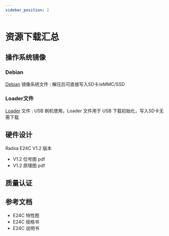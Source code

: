 ```yaml
---
sidebar_position: 2
---
```


# 资源下载汇总

## 操作系统镜像

### Debian

[Debian](https://github.com/radxa-build/radxa-rk3528/releases/download/rsdk-t2/radxa-rk3528_bookworm_cli_t2.output.img.xz) 镜像系统文件 : 解压后可直接写入SD卡/eMMC/SSD

### Loader文件

[Loader](https://dl.radxa.com/rock2/images/loader/rk3528_spl_loader_v1.07.104.bin) 文件 : USB 刷机使用，Loader 文件用于 USB 下载初始化，写入SD卡无需下载

## 硬件设计

Radxa E24C V1.2 版本

- V1.2 位号图 pdf
- V1.2 原理图 pdf

## 质量认证

## 参考文档

- E24C 特性图
- E24C 规格书
- E24C 说明书
